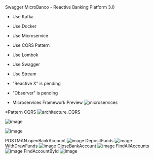Swagger MicroBanco - Reactive Banking Platform 3.0
* Use Kafka
* Use Docker
* Use Microservice
* Use CQRS Pattern 
* Use Lombok
* Use Swagger
* Use Stream
* "Reactive X" is pending
* "Observer" is pending


* Microservices Framework Preview
![microservices](https://github.com/raiszbook/microbankCQRS/assets/33364775/54cacc01-10f0-45f1-b368-58a3ae5dfdd9)

*Pattern CQRS
![architecture_CQRS](https://github.com/raiszbook/microbankCQRS/assets/33364775/f6f28870-79f9-4cad-ae0f-17eec8dda7e0)

![image](https://github.com/raiszbook/microbankCQRS/assets/33364775/73c4cf47-19b8-400e-8ffa-18ac518fee5f)

![image](https://github.com/raiszbook/microbankCQRS/assets/33364775/3f7bd30b-278a-48c1-a191-8e6a40c7142f)

POSTMAN
openBankAccount
![image](https://github.com/raiszbook/microbankCQRS/assets/33364775/df78bdf7-b4fe-4f6f-9bf9-74e1d8c3106b)
DepositFunds
![image](https://github.com/raiszbook/microbankCQRS/assets/33364775/8b48ad81-cfe2-4b97-ac6d-c347fdab5afd)
WithDrawFunds
![image](https://github.com/raiszbook/microbankCQRS/assets/33364775/ee833820-5ceb-4456-adc6-e2dd5c6bf82d)
CloseBankAccount
![image](https://github.com/raiszbook/microbankCQRS/assets/33364775/3c4eac7d-0798-46be-9eb5-ce8adc281a0c)
FindAllAccounts
![image](https://github.com/raiszbook/microbankCQRS/assets/33364775/2d389e26-4903-49dc-9ef9-656c42b098c5)
FindAccountById
![image](https://github.com/raiszbook/microbankCQRS/assets/33364775/65eef378-9e85-4b9a-a02c-8282c436c842)
